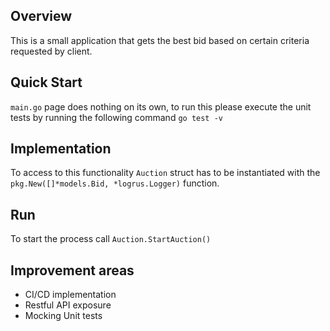 ## Overview

This is a small application that gets the best bid based on certain criteria requested by client.

## Quick Start

`main.go` page does nothing on its own, to run this please execute the unit tests by running the following command `go test -v`

## Implementation

To access to this functionality `Auction` struct has to be instantiated with the `pkg.New([]*models.Bid, *logrus.Logger)` function.

## Run

To start the process call `Auction.StartAuction()`

## Improvement areas

- CI/CD implementation
- Restful API exposure
- Mocking Unit tests
